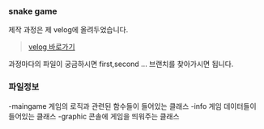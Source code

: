 ### snake game

제작 과정은 제 velog에 올려두었습니다.

>[velog 바로가기](https://velog.io/@head022/series/%EC%8A%A4%EB%84%A4%EC%9D%B4%ED%81%AC%EA%B2%8C%EC%9E%84)

과정마다의 파일이 궁금하시면 first,second ... 브랜치를 찾아가시면 됩니다.

### 파일정보

-maingame 게임의 로직과 관련된 함수들이 들어있는 클래스
-info 게임 데이터들이 들어있는 클래스
-graphic 콘솔에 게임을 띄워주는 클래스
